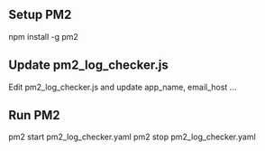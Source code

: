 ## Setup PM2

npm install -g pm2

## Update pm2_log_checker.js

Edit pm2_log_checker.js and update app_name, email_host ...

## Run PM2

pm2 start pm2_log_checker.yaml
pm2 stop pm2_log_checker.yaml


